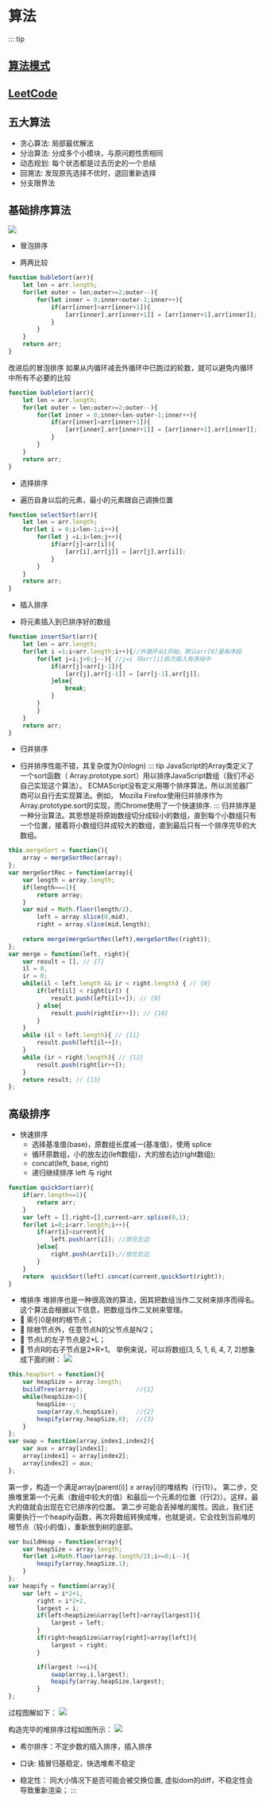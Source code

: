 # 算法
::: tip

## [算法模式](./mode/)

## [LeetCode](./LeetCode/)

## 五大算法
* 贪心算法: 局部最优解法
* 分治算法: 分成多个小模块，与原问题性质相同
* 动态规划: 每个状态都是过去历史的一个总结
* 回溯法: 发现原先选择不优时，退回重新选择
* 分支限界法

## 基础排序算法
![](/images/algorithm-sort.jpg)
* 冒泡排序
- 两两比较
``` js
function bubleSort(arr){
    let len = arr.length;
    for(let outer = len;outer>=2;outer--){
        for(let inner = 0;inner<outer-1;inner++){
            if(arr[inner]>arr[inner+1]){
                [arr[inner],arr[inner+1]] = [arr[inner+1],arr[inner]];
            }
        }
    }
    return arr;
}
```
改进后的冒泡排序
如果从内循环减去外循环中已跑过的轮数，就可以避免内循环中所有不必要的比较
``` js
function bubleSort(arr){
    let len = arr.length;
    for(let outer = len;outer>=2;outer--){
        for(let inner = 0;inner<len-outer-1;inner++){
            if(arr[inner]>arr[inner+1]){
                [arr[inner],arr[inner+1]] = [arr[inner+1],arr[inner]];
            }
        }
    }
    return arr;
}
```

* 选择排序
- 遍历自身以后的元素，最小的元素跟自己调换位置
``` js
function selectSort(arr){
    let len = arr.length;
    for(let i = 0;i<len-1;i++){
        for(let j =i;i<len;j++){
            if(arr[j]<arr[i]){
                [arr[i],arr[j]] = [arr[j],arr[i]];
            }
        }
    }
    return arr;
}
```
* 插入排序
- 将元素插入到已排序好的数组
``` js
function insertSort(arr){
    let len = arr.length;
    for(let i =1;i<arr.length;i++){//外循环从1开始，默认arr[0]是有序段
        for(let j=i;j>0;j--){ //j=i 将arr[i]依次插入有序段中
            if(arr[j]<arr[j-1]){
                [arr[j],arr[j-1]] = [arr[j-1],arr[j]];
            }else{
                break;
            }
        }  
        } 
    }
    return arr;
}
```
* 归并排序
- 归并排序性能不错，其复杂度为O(nlogn)
::: tip
JavaScript的Array类定义了一个sort函数（ Array.prototype.sort）用以排序JavaScript数组（我们不必自己实现这个算法）。 ECMAScript没有定义用哪个排序算法，所以浏览器厂商可以自行去实现算法。例如， Mozilla Firefox使用归并排序作为Array.prototype.sort的实现，而Chrome使用了一个快速排序.
:::
归并排序是一种分治算法。其思想是将原始数组切分成较小的数组，直到每个小数组只有一个位置，接着将小数组归并成较大的数组，直到最后只有一个排序完毕的大数组。
``` js
this.mergeSort = function(){
    array = mergeSortRec(array);
};
var mergeSortRec = function(array){
    var length = array.length;
    if(length===1){
        return array;  
    }
    var mid = Math.floor(length/2),
        left = array.slice(0,mid),
        right = array.slice(mid,length);
    
    return merge(mergeSortRec(left),mergeSortRec(right));
};
var merge = function(left, right){
    var result = [], // {7}
    il = 0,
    ir = 0;
    while(il < left.length && ir < right.length) { // {8}
        if(left[il] < right[ir]) {
            result.push(left[il++]); // {9}
        } else{
            result.push(right[ir++]); // {10}
        }
    }
    while (il < left.length){ // {11}
        result.push(left[il++]);
    }
    while (ir < right.length){ // {12}
        result.push(right[ir++]);
    }
    return result; // {13}
};
```


## 高级排序
* 快速排序
    - 选择基准值(base)，原数组长度减一(基准值)，使用 splice
    - 循环原数组，小的放左边(left数组)，大的放右边(right数组);
    - concat(left, base, right)
    - 递归继续排序 left 与 right
``` js
function quickSort(arr){
    if(arr.length<=1){
        return arr;
    }
    var left = [],right=[],current=arr.splice(0,1);
    for(let i=0;i<arr.length;i++){
        if(arr[i]<current){
            left.push(arr[i]); //放在左边
        }else{
            right.push(arr[i]);//放在右边
        }
    }
    return  quickSort(left).concat(current,quickSort(right));
}
```
* 堆排序
堆排序也是一种很高效的算法，因其把数组当作二叉树来排序而得名。这个算法会根据以下信息，把数组当作二叉树来管理。
*  索引0是树的根节点；
*  除根节点外，任意节点N的父节点是N/2；
*  节点L的左子节点是2*L；
*  节点R的右子节点是2*R+1。
举例来说，可以将数组[3, 5, 1, 6, 4, 7, 2]想象成下面的树：
![](/images/datastructure-sort-heapsort-tree.png)

``` js
this.heapSort = function(){
    var heapSize = array.length;
    buildTree(array);               //{1}
    while(heapSize>1){
        heapSize--;
        swap(array,0,heapSize);     //{2}
        heapify(array,heapSize,0);  //{3}
    }
};
var swap = function(array,index1,index2){
    var aux = array[index1];
    array[index1] = array[index2];
    array[index2] = aux;
};
```
第一步，构造一个满足array[parent(i)] ≥ array[i]的堆结构（行{1}）。
第二步，交换堆里第一个元素（数组中较大的值）和最后一个元素的位置（行{2}）。这样，最大的值就会出现在它已排序的位置。
第二步可能会丢掉堆的属性。因此，我们还需要执行一个heapify函数，再次将数组转换成堆，也就是说，它会找到当前堆的根节点（较小的值），重新放到树的底部。
``` js
var buildHeap = function(array){
    var heapSize = array.length;
    for(let i=Math.floor(array.length/2);i>=0;i--){
        heapify(array,heapSize,1);
    }
};
var heapify = function(array){
    var left = i*2+1,
        right = i*2+2,
        largest = i;
        if(left<heapSize&&array[left]>array[largest]){
            largest = left;
        }
        if(right<heapSize&&array[right]>array[left]){
            largest = right;
        }

        if(largest !==i){
            swap(array,i,largest);
            heapify(array,heapSize,largest);
        }
};
```
过程图解如下：
![](/images/datastructure-sort-heapsort-tree2.png)

构造完毕的堆排序过程如图所示：
![](/images/datastructure-sort-heapsort-tree3.jpg)


* 希尔排序：不定步数的插入排序，插入排序
* 口诀: 插冒归基稳定，快选堆希不稳定

* 稳定性： 同大小情况下是否可能会被交换位置, 虚拟dom的diff，不稳定性会导致重新渲染；
:::

